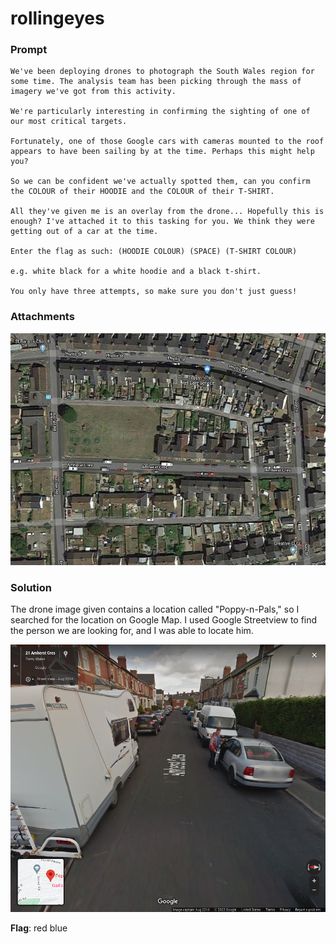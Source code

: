 # rollingeyes

### Prompt
```
We've been deploying drones to photograph the South Wales region for some time. The analysis team has been picking through the mass of imagery we've got from this activity.

We're particularly interesting in confirming the sighting of one of our most critical targets.

Fortunately, one of those Google cars with cameras mounted to the roof appears to have been sailing by at the time. Perhaps this might help you?

So we can be confident we've actually spotted them, can you confirm the COLOUR of their HOODIE and the COLOUR of their T-SHIRT.

All they've given me is an overlay from the drone... Hopefully this is enough? I've attached it to this tasking for you. We think they were getting out of a car at the time.

Enter the flag as such: (HOODIE COLOUR) (SPACE) (T-SHIRT COLOUR)

e.g. white black for a white hoodie and a black t-shirt.

You only have three attempts, so make sure you don't just guess!
```

### Attachments
![Attachment1](attachments/drone-1.JPG)

### Solution
The drone image given contains a location called "Poppy-n-Pals," so I searched for the location on Google Map.
I used Google Streetview to find the person we are looking for, and I was able to locate him.

![Streetview](images/streetview.png)

**Flag**: red blue
